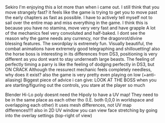 Sekiro
	I'm enjoying this a lot more than when i came out.
	I still think that you move strangely fast? it feels like the game is trying to get you to move past the early chapters as fast as possible.
	I have to actively tell myself not to sail over the entire map and miss everything in the game.
	I think this is because you have no stamina, move very very fast and have grapple
	A lot of the mechanics feel very convoluted and half-baked. I dont see the reason why the game needs any currency, nor the dragonrot/divine blessing features.
	The swordplay is extremely fun. Visually beautiful, the combat animations have extremely good telegraphing and shillouetting!
	also the horse boss is interesting in its differences from DS3, positioning is very different as you dont want to stay underneath large beasts.
	The feeling of perfectly timing a parry is like the feeling of dodging perfectly in DS3, but ON CRACK
	Although the ressurect mechanic feels completely needless, why does it exist?
	also the game is very pretty even playing on low (+anti-aliasing)
	Biggest piece of advice i can give: LOOK AT THE BOSS
	when you are starting/figuring out the controls, you stare at the player so much

Blender
	Hi-Lo poly doesnt need the Hipoly to have a UV map! 
	They need to be in the same place as each other tho (I.E. both 0,0,0 in worldspace and overlapping each other)
	It uses mesh differences, not UV map differences!!!!
	also in 2D UV window you can view face stretching by going into the overlay settings (top-right of view)